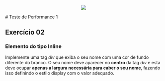 <p align="center">
  <img src="https://www.infnet.edu.br/infnet/wp-content/themes/infnet.homepage//assets/img/LogoInfnetRodape.png"/>
</p>
# Teste de Performance 1

## Exercício 02

### Elemento do tipo Inline

Implemente uma tag _div_ que exiba o seu nome com uma cor de fundo diferente do branco.
O seu nome deve aparecer no **centro** da tag _div_ e esta deve ocupar **apenas a largura necessária para caber o seu nome**, fazendo isso definindo o estilo display com o valor adequado.
